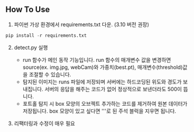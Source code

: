 <h2> How To Use </h2>

1. 파이썬 가상 환경에서 requirements.txt 다운. (3.10 버전 권장)
```python
pip install -r requirements.txt
```

2. detect.py 실행
   - run 함수가 메인 동작 기능입니다. run 함수의 매개변수 값을 변경하면 source(ex. img.jpg, webCam)와 가중치(best.pt), 매개변수(threshold)값을 조절할 수 있습니다.
   - 탐지된 이미지는 runs 파일에 저장되며 서버에는 하드코딩된 위도와 경도가 보내집니다. 서버의 응답을 해주는 코드가 없어 정상적으로 보낸더라도 500이 뜹니다.
   - 포트홀 탐지 시 box 모양의 오브젝트 추가하는 코드를 제거하여 원본 데이터가 저장됩니다. box 모양이 있고 싶다면 '''로 된 주석 블럭을 지우면 됩니다.
  
3. 리팩터링과 수정이 매우 필요